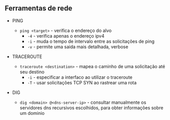 ## Ferramentas de rede

* PING
	* `ping <target>` - verifica o endereço do alvo
		* `-4` - verifica apenas o endereço ipv4
		* `-i` - muda o tempo de intervalo entre as solicitações de ping
		* `-v` - permite uma saida mais detalhada, verbose

* TRACEROUTE
	* `traceroute <destination>` - mapea o caminho de uma solicitação até seu destino
		* `-i` - especificar a interfaco ao utilizar o traceroute
		* `-T` - usar solicitações TCP SYN ao rastrear uma rota

* DIG
	* `dig <domain> @<dns-server-ip>` - consultar manualmente os servidores dns recursivos escolhidos, para obter informações sobre um dominio
